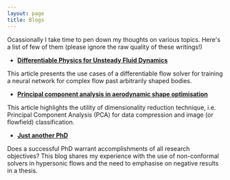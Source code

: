 ```yaml
---
layout: page
title: Blogs
---
```


Ocassionally I take time to pen down my thoughts on various topics. Here's a list of few of them (please ignore the raw quality of these writings!)

* [**Differentiable Physics for Unsteady Fluid Dynamics**]([https://backpackandbliss.wordpress.com/2021/05/16/principal-component-analysis-in-aerodynamic-shape-optimisation/](https://www.linkedin.com/pulse/differentiable-physics-unsteady-fluid-dynamics-shuvayan-brahmachary-dcmnc/?trackingId=KH%2BVmNNcT06VNdRH9Qxf%2BQ%3D%3D))

This article presents the use cases of a differentiable flow solver for training a neural network for complex flow past arbitrarily shaped bodies.  


* [**Principal component analysis in aerodynamic shape optimisation**](https://backpackandbliss.wordpress.com/2021/05/16/principal-component-analysis-in-aerodynamic-shape-optimisation/)

This article highlights the utility of dimensionality reduction technique, i.e. Principal Component Analysis (PCA) for data compression and image (or flowfield) classification. 

* [**Just another PhD**](https://backpackandbliss.wordpress.com/2019/06/23/just-another-ph-d/)

Does a successful PhD warrant accomplishments of all research objectives? This blog shares my experience with the use of non-conformal solvers in hypersonic flows and the need to emphasise on negative results in a thesis.
